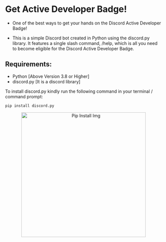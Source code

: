# Get Active Developer Badge!

- One of the best ways to get your hands on the Discord Active Developer Badge!

- This is a simple Discord bot created in Python using the discord.py library. It features a single slash command, /help, which is all you need to become eligible for the Discord Active Developer Badge.

## Requirements:
- Python [Above Version 3.8 or Higher]
- discord.py [It is a discord library]

To install discord.py kindly run the following command in your terminal / command prompt:

```
pip install discord.py
```

<div align="center">
    <img src="blob:https://snipboard.io/4bfb6aad-f91d-4f47-8aae-5c38ccd36ee9" alt="Pip Install Img" width="400">
    <br>
    <br>
</div>
